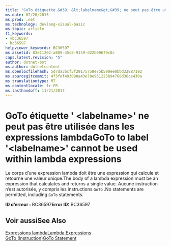 ```yaml
---
title: "GoTo étiquette &#39; &lt;labelname&gt;&#39; ne peut pas être utilisée dans les expressions lambda"
ms.date: 07/20/2015
ms.prod: .net
ms.technology: devlang-visual-basic
ms.topic: article
f1_keywords:
- vbc36597
- bc36597
helpviewer_keywords: BC36597
ms.assetid: 83e11202-a889-45c8-9159-d22b99679c0c
caps.latest.revision: "5"
author: dotnet-bot
ms.author: dotnetcontent
ms.openlocfilehash: 5d7da3bcf5f29175758e75b590ee0bbd32887192
ms.sourcegitcommit: 4f3fef493080a43e70e951223894768d36ce430a
ms.translationtype: MT
ms.contentlocale: fr-FR
ms.lasthandoff: 11/21/2017
---
```

# <a name="goto-to-label-39ltlabelnamegt39-cannot-be-used-within-lambda-expressions"></a><span data-ttu-id="61fc3-102">GoTo étiquette &#39; &lt;labelname&gt;&#39; ne peut pas être utilisée dans les expressions lambda</span><span class="sxs-lookup"><span data-stu-id="61fc3-102">GoTo to label &#39;&lt;labelname&gt;&#39; cannot be used within lambda expressions</span></span>
<span data-ttu-id="61fc3-103">Le corps d’une expression lambda doit être une expression qui calcule et retourne une valeur unique.</span><span class="sxs-lookup"><span data-stu-id="61fc3-103">The body of a lambda expression must be an expression that calculates and returns a single value.</span></span> <span data-ttu-id="61fc3-104">Aucune instruction n’est autorisée, y compris les instructions `GoTo` .</span><span class="sxs-lookup"><span data-stu-id="61fc3-104">No statements are permitted, including `GoTo` statements.</span></span>  
  
 <span data-ttu-id="61fc3-105">**ID d’erreur :** BC36597</span><span class="sxs-lookup"><span data-stu-id="61fc3-105">**Error ID:** BC36597</span></span>  
  
## <a name="see-also"></a><span data-ttu-id="61fc3-106">Voir aussi</span><span class="sxs-lookup"><span data-stu-id="61fc3-106">See Also</span></span>  
 [<span data-ttu-id="61fc3-107">Expressions lambda</span><span class="sxs-lookup"><span data-stu-id="61fc3-107">Lambda Expressions</span></span>](../../visual-basic/programming-guide/language-features/procedures/lambda-expressions.md)  
 [<span data-ttu-id="61fc3-108">GoTo (instruction)</span><span class="sxs-lookup"><span data-stu-id="61fc3-108">GoTo Statement</span></span>](../../visual-basic/language-reference/statements/goto-statement.md)
